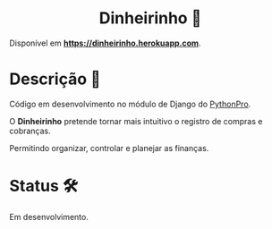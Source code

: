 <h1 align="center"> Dinheirinho 🏦 </h1>

Disponível em <b>https://dinheirinho.herokuapp.com</b>.

# Descrição 📝

Código em desenvolvimento no módulo de Django do [PythonPro](https://pythonpro.com.br/).

O <b>Dinheirinho</b> pretende tornar mais intuitivo o registro de compras e cobranças.

Permitindo organizar, controlar e planejar as finanças.

# Status 🛠️

Em desenvolvimento.
